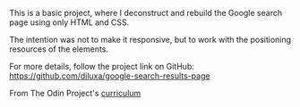 This is a basic project, where I deconstruct and rebuild the Google search page using only HTML and CSS.

The intention was not to make it responsive, but to work with the positioning resources of the elements.

For more details, follow the project link on GitHub:
https://github.com/diluxa/google-search-results-page 

From The Odin Project's [curriculum](http://www.theodinproject.com/courses/web-development-101/lessons/html-css)